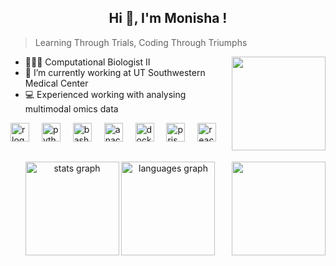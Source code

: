 <h2 align="center">Hi 👋, I'm Monisha !</h2>

> Learning Through Trials, Coding Through Triumphs

<img align="right" height="150" src="https://media3.giphy.com/media/v1.Y2lkPTc5MGI3NjExN3E1d2NmOTFhNmk3d2UwaXVlM3A5dnQ2Mzdma2Q3MG43aGdsNWZ3NCZlcD12MV9pbnRlcm5hbF9naWZfYnlfaWQmY3Q9Zw/zdhgBtpANvh6G6ERNz/giphy.gif"  />


- 👩🏻‍🔬 Computational Biologist II
- 🔭 I’m currently working at UT Southwestern Medical Center
- 💻 Experienced working with analysing multimodal omics data

<div align="left">
  <img src="https://cdn.simpleicons.org/r/276DC3" height="30" alt="r logo"  />
  <img width="12" />
  <img src="https://cdn.jsdelivr.net/gh/devicons/devicon/icons/python/python-original.svg" height="30" alt="python logo"  />
  <img width="12" />
  <img src="https://cdn.simpleicons.org/gnubash/4EAA25" height="30" alt="bash logo"  />
  <img width="12" />
  <img src="https://cdn.simpleicons.org/anaconda/44A833" height="30" alt="anaconda logo"  />
  <img width="12" />
  <img src="https://skillicons.dev/icons?i=docker" height="30" alt="docker logo"  />
  <img width="12" />
  <img src="https://cdn.simpleicons.org/prisma/2D3748" height="30" alt="prisma logo"  />
  <img width="12" />
  <img src="https://cdn.jsdelivr.net/gh/devicons/devicon/icons/react/react-original.svg" height="30" alt="react logo"  />
</div>

###

<h2 align="left"></h2>

###

<div align="left">
</div>

###

<img align="right" height="150" src="https://media2.giphy.com/media/v1.Y2lkPTc5MGI3NjExODVncGZlcXllYmZ0NHFqYmtzN2FyamJhd2cwZ2Vpa2I1aWQ5N3ljMSZlcD12MV9pbnRlcm5hbF9naWZfYnlfaWQmY3Q9Zw/NCJxEh8p4KQZzI6UIk/giphy.gifQ9Zw/O5YEgIWPd2TlR6NHfg/giphy.gif"  />

###




<div align="center">
  <img src="https://github-readme-stats.vercel.app/api?username=monisha1202&hide_title=false&hide_rank=true&show_icons=true&include_all_commits=true&count_private=true&disable_animations=false&theme=dracula&locale=en&hide_border=false" height="150" alt="stats graph"  /> 
  <img src="https://github-readme-stats.vercel.app/api/top-langs?username=monisha1202&locale=en&hide_title=false&layout=compact&card_width=320&langs_count=5&theme=dracula&hide_border=false" height="150" alt="languages graph"  />
</div>

